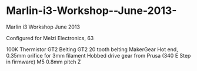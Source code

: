 Marlin-i3-Workshop--June-2013-
==============================

Marlin i3 Workshop June 2013

Configured for Melzi Electronics, 63

100K Thermistor
GT2 Belting
GT2 20 tooth belting
MakerGear Hot end, 0.35mm orifice for 3mm filament
Hobbed drive gear from Prusa (340 E Step in firmware)
M5 0.8mm pitch Z
